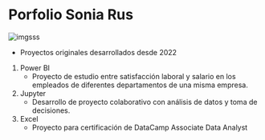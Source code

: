 # Porfolio Sonia Rus

![imgsss](https://user-images.githubusercontent.com/87075309/189483649-fd5b02c5-c23f-4d50-b642-959e92c1798a.jpg)
- Proyectos originales desarrollados desde 2022
1. Power BI
   - Proyecto de estudio entre satisfacción laboral y salario en los empleados de diferentes departamentos de una misma empresa.
2. Jupyter
   - Desarrollo de proyecto colaborativo con análisis de datos y toma de decisiones.
3. Excel
   - Proyecto para certificación de DataCamp Associate Data Analyst
